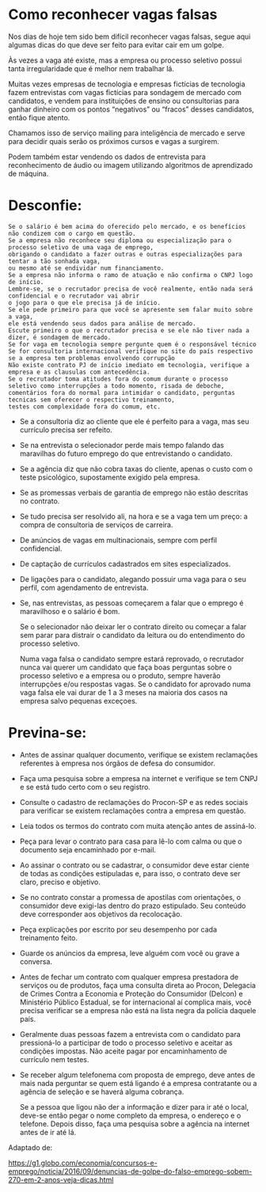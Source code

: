 
# Como reconhecer vagas falsas

Nos dias de hoje tem sido bem difícil reconhecer vagas falsas, segue aqui algumas dicas do que deve ser feito para evitar cair em um golpe.

Às vezes a vaga até existe, mas a empresa ou processo seletivo possui tanta irregularidade que é melhor nem trabalhar lá.

Muitas vezes empresas de tecnologia e empresas fictícias de tecnologia fazem entrevistas com vagas fictícias para sondagem de mercado com candidatos, e vendem para instituições de ensino ou consultorias para ganhar dinheiro com os pontos “negativos” ou “fracos” desses candidatos, então fique atento.

Chamamos isso de serviço mailing para inteligência de mercado e serve para decidir quais serão os próximos cursos e vagas a surgirem.

Podem também estar vendendo os dados de entrevista para reconhecimento de áudio ou imagem utilizando algoritmos de aprendizado de máquina.

# Desconfie:

    Se o salário é bem acima do oferecido pelo mercado, e os benefícios não condizem com o cargo em questão.
    Se a empresa não reconhece seu diploma ou especialização para o processo seletivo de uma vaga de emprego, 
    obrigando o candidato a fazer outras e outras especializações para tentar a tão sonhada vaga,
    ou mesmo até se endividar num financiamento.
    Se a empresa não informa o ramo de atuação e não confirma o CNPJ logo de início. 
    Lembre-se, se o recrutador precisa de você realmente, então nada será  confidencial e o recrutador vai abrir 
    o jogo para o que ele precisa já de início. 
    Se ele pede primeiro para que você se apresente sem falar muito sobre a vaga,
    ele está vendendo seus dados para análise de mercado. 
    Escute primeiro o que o recrutador precisa e se ele não tiver nada a dizer, é sondagem de mercado.
    Se for vaga em tecnologia sempre pergunte quem é o responsável técnico
    Se for consultoria internacional verifique no site do país respectivo se a empresa tem problemas envolvendo corrupção
    Não existe contrato PJ de início imediato em tecnologia, verifique a empresa e as clausulas com antecedência.
    Se o recrutador toma atitudes fora do comum durante o processo seletivo como interrupções a todo momento, risada de deboche, 
    comentários fora do normal para intimidar o candidato, perguntas tecnicas sem oferecer o respectivo treinamento,
    testes com complexidade fora do comum, etc.

- Se a consultoria diz ao cliente que ele é perfeito para a vaga, mas seu currículo precisa ser refeito.

- Se na entrevista o selecionador perde mais tempo falando das maravilhas do futuro emprego do que entrevistando o candidato.

- Se a agência diz que não cobra taxas do cliente, apenas o custo com o teste psicológico, supostamente exigido pela empresa.

- Se as promessas verbais de garantia de emprego não estão descritas no contrato.

- Se tudo precisa ser resolvido ali, na hora e se a vaga tem um preço: a compra de consultoria de serviços de carreira.

- De anúncios de vagas em multinacionais, sempre com perfil confidencial.

- De captação de currículos cadastrados em sites especializados.

- De ligações para o candidato, alegando possuir uma vaga para o seu perfil, com agendamento de entrevista.

- Se, nas entrevistas, as pessoas começarem a falar que o emprego é maravilhoso e o salário é bom.

    Se o selecionador não deixar ler o contrato direito ou começar a falar sem parar para distrair o candidato da leitura ou do entendimento do processo seletivo.

    Numa vaga falsa o candidato sempre estará reprovado, o recrutador nunca vai querer um candidato que faça boas perguntas sobre o processo seletivo e a empresa ou o produto, sempre haverão interrupções e/ou respostas vagas. Se o candidato for aprovado numa vaga falsa ele vai durar de 1 a 3 meses na maioria dos casos na empresa salvo pequenas exceçoes.

# Previna-se:

- Antes de assinar qualquer documento, verifique se existem reclamações referentes à empresa nos órgãos de defesa do consumidor.

- Faça uma pesquisa sobre a empresa na internet e verifique se tem CNPJ e se está tudo certo com o seu registro.

- Consulte o cadastro de reclamações do Procon-SP e as redes sociais para verificar se existem reclamações contra a empresa em questão.

- Leia todos os termos do contrato com muita atenção antes de assiná-lo.

- Peça para levar o contrato para casa para lê-lo com calma ou que o documento seja encaminhado por e-mail.

- Ao assinar o contrato ou se cadastrar, o consumidor deve estar ciente de todas as condições estipuladas e, para isso, o contrato deve ser claro, preciso e objetivo.

- Se no contrato constar a promessa de apostilas com orientações, o consumidor deve exigi-las dentro do prazo estipulado. Seu conteúdo deve corresponder aos objetivos da recolocação.

- Peça explicações por escrito por seu desempenho por cada treinamento feito.

- Guarde os anúncios da empresa, leve alguém com você ou grave a conversa.

- Antes de fechar um contrato com qualquer empresa prestadora de serviços ou de produtos, faça uma consulta direta ao Procon, Delegacia de Crimes Contra a Economia e Proteção do Consumidor (Delcon) e Ministério Público Estadual, se for internacional aí complica mais, você precisa verificar se a empresa não está na lista negra da polícia daquele país.

- Geralmente duas pessoas fazem a entrevista com o candidato para pressioná-lo a participar de todo o processo seletivo e aceitar as condições impostas. Não aceite pagar por encaminhamento de currículo nem testes.

- Se receber algum telefonema com proposta de emprego, deve antes de mais nada perguntar se quem está ligando é a empresa contratante ou a agência de seleção e se haverá alguma cobrança.

    Se a pessoa que ligou não der a informação e dizer para ir até o local, deve-se então pegar o nome completo da empresa, o endereço e o telefone. Depois disso, faça uma pesquisa sobre a agência na internet antes de ir até lá.

Adaptado de:

https://g1.globo.com/economia/concursos-e-emprego/noticia/2016/09/denuncias-de-golpe-do-falso-emprego-sobem-270-em-2-anos-veja-dicas.html
